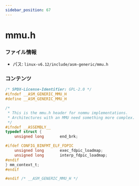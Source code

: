 ```yaml
---
sidebar_position: 67
---
```

# mmu.h

### ファイル情報

- パス: `linux-v6.12/include/asm-generic/mmu.h`

### コンテンツ

```h
/* SPDX-License-Identifier: GPL-2.0 */
#ifndef __ASM_GENERIC_MMU_H
#define __ASM_GENERIC_MMU_H

/*
 * This is the mmu.h header for nommu implementations.
 * Architectures with an MMU need something more complex.
 */
#ifndef __ASSEMBLY__
typedef struct {
	unsigned long		end_brk;

#ifdef CONFIG_BINFMT_ELF_FDPIC
	unsigned long		exec_fdpic_loadmap;
	unsigned long		interp_fdpic_loadmap;
#endif
} mm_context_t;
#endif

#endif /* __ASM_GENERIC_MMU_H */

```
